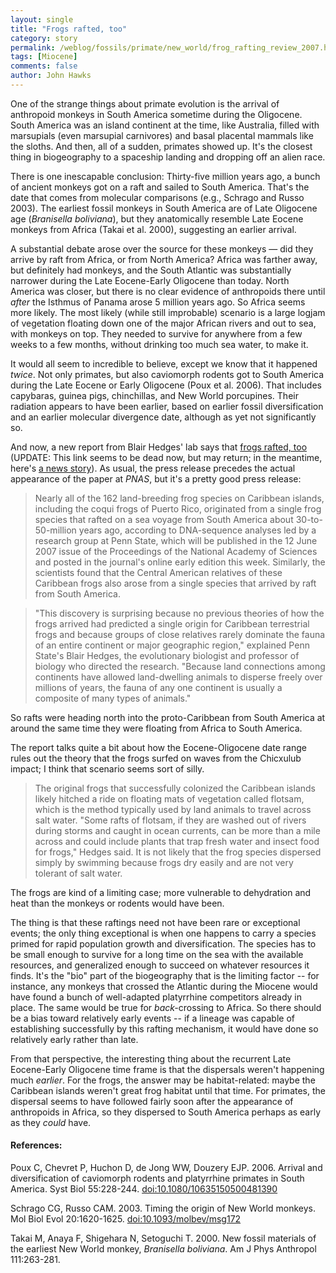```yaml
---
layout: single 
title: "Frogs rafted, too" 
category: story
permalink: /weblog/fossils/primate/new_world/frog_rafting_review_2007.html
tags: [Miocene] 
comments: false 
author: John Hawks 
---
```



<p>
One of the strange things about primate evolution is the arrival of anthropoid monkeys in South America sometime during the Oligocene. South America was an island continent at the time, like Australia, filled with marsupials (even marsupial carnivores) and basal placental mammals like the sloths. And then, all of a sudden, primates showed up. It's the closest thing in biogeography to a spaceship landing and dropping off an alien race. 
</p>

<p>
There is one inescapable conclusion: Thirty-five million years ago, a bunch of ancient monkeys got on a raft and sailed to South America. That's the date that comes from molecular comparisons (e.g., Schrago and Russo 2003). The earliest fossil monkeys in South America are of Late Oligocene age (<i>Branisella boliviana</i>), but they anatomically resemble Late Eocene monkeys from Africa (Takai et al. 2000), suggesting an earlier arrival. 
</p>

<p>
A substantial debate arose over the source for these monkeys &mdash; did they arrive by raft from Africa, or from North America? Africa was farther away, but definitely had monkeys, and the South Atlantic was substantially narrower during the Late Eocene-Early Oligocene than today. North America was closer, but there is no clear evidence of anthropoids there until <i>after</i> the Isthmus of Panama arose 5 million years ago. So Africa seems more likely. The most likely (while still improbable) scenario is a large logjam of vegetation floating down one of the major African rivers and out to sea, with monkeys on top. They needed to survive for anywhere from a few weeks to a few months, without drinking too much sea water, to make it. 
</p>

<p>
It would all seem to incredible to believe, except we know that it happened <i>twice</i>. Not only primates, but also caviomorph rodents got to South America during the Late Eocene or Early Oligocene (Poux et al. 2006). That includes capybaras, guinea pigs, chinchillas, and New World porcupines. Their radiation appears to have been earlier, based on earlier fossil diversification and an earlier molecular divergence date, although as yet not significantly so. 
</p>

<p>
And now, a new report from Blair Hedges' lab says that <a href="http://www.scienceblog.com/cms/caribbean-frogs-started-single-ancient-voyage-raft-13400.html">frogs rafted, too</a> (UPDATE: This link seems to be dead now, but may return; in the meantime, here's <a href="http://www.msnbc.msn.com/id/19053178/">a news story</a>). As usual, the press release precedes the actual appearance of the paper at <i>PNAS</i>, but it's a pretty good press release: 
</p>

<blockquote>Nearly all of the 162 land-breeding frog species on Caribbean islands, including the coqui frogs of Puerto Rico, originated from a single frog species that rafted on a sea voyage from South America about 30-to-50-million years ago, according to DNA-sequence analyses led by a research group at Penn State, which will be published in the 12 June 2007 issue of the Proceedings of the National Academy of Sciences and posted in the journal's online early edition this week. Similarly, the scientists found that the Central American relatives of these Caribbean frogs also arose from a single species that arrived by raft from South America.</blockquote>

<blockquote>"This discovery is surprising because no previous theories of how the frogs arrived had predicted a single origin for Caribbean terrestrial frogs and because groups of close relatives rarely dominate the fauna of an entire continent or major geographic region," explained Penn State's Blair Hedges, the evolutionary biologist and professor of biology who directed the research. "Because land connections among continents have allowed land-dwelling animals to disperse freely over millions of years, the fauna of any one continent is usually a composite of many types of animals."</blockquote>

<p>
So rafts were heading north into the proto-Caribbean from South America at around the same time they were floating from Africa to South America. 
</p>

<p>
The report talks quite a bit about how the Eocene-Oligocene date range rules out the theory that the frogs surfed on waves from the Chicxulub impact; I think that scenario seems sort of silly. 
</p>

<blockquote>The original frogs that successfully colonized the Caribbean islands likely hitched a ride on floating mats of vegetation called flotsam, which is the method typically used by land animals to travel across salt water. "Some rafts of flotsam, if they are washed out of rivers during storms and caught in ocean currents, can be more than a mile across and could include plants that trap fresh water and insect food for frogs," Hedges said. It is not likely that the frog species dispersed simply by swimming because frogs dry easily and are not very tolerant of salt water.</blockquote>

<p>
The frogs are kind of a limiting case; more vulnerable to dehydration and heat than the monkeys or rodents would have been. 
</p>

<p>
The thing is that these raftings need not have been rare or exceptional events; the only thing exceptional is when one happens to carry a species primed for rapid population growth and diversification. The species has to be small enough to survive for a long time on the sea with the available resources, and generalized enough to succeed on whatever resources it finds. It's the "bio" part of the biogeography that is the limiting factor -- for instance, any monkeys that crossed the Atlantic during the Miocene would have found a bunch of well-adapted platyrrhine competitors already in place. The same would be true for <i>back-</i>crossing to Africa. So there should be a bias toward relatively early events -- if a lineage was capable of establishing successfully by this rafting mechanism, it would have done so relatively early rather than late. 
</p>

<p>
From that perspective, the interesting thing about the recurrent Late Eocene-Early Oligocene time frame is that the dispersals weren't happening much <i>earlier</i>. For the frogs, the answer may be habitat-related: maybe the Caribbean islands weren't great frog habitat until that time. For primates, the dispersal seems to have followed fairly soon after the appearance of anthropoids in Africa, so they dispersed to South America perhaps as early as they <i>could</i> have. 
</p>

<h4>References:</h4>

<p class="cite">Poux C, Chevret P, Huchon D, de Jong WW, Douzery EJP. 2006. Arrival and diversification of caviomorph rodents and platyrrhine primates in South America. Syst Biol 55:228-244. <a href="http://dx.doi.org/10.1080/10635150500481390">doi:10.1080/10635150500481390</a></p>

<p class="cite">Schrago CG, Russo CAM. 2003. Timing the origin of New World monkeys. Mol Biol Evol 20:1620-1625. <a href="http://dx.doi.org/10.1093/molbev/msg172">doi:10.1093/molbev/msg172</a></p>

<p class="cite">Takai M, Anaya F, Shigehara N, Setoguchi T. 2000. New fossil materials of the earliest New World monkey, <i>Branisella boliviana</i>. Am J Phys Anthropol 111:263-281. </p>



